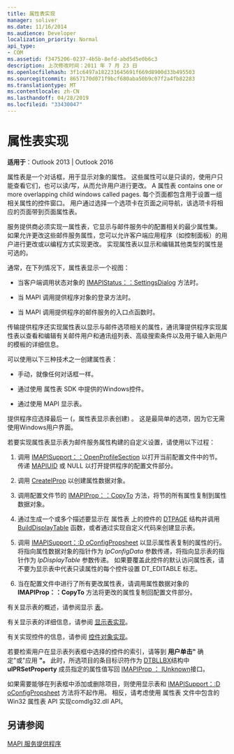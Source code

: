 ```yaml
---
title: 属性表实现
manager: soliver
ms.date: 11/16/2014
ms.audience: Developer
localization_priority: Normal
api_type:
- COM
ms.assetid: f3475206-0237-4b5b-8efd-abd5d5e0b6c3
description: 上次修改时间：2011 年 7 月 23 日
ms.openlocfilehash: 3f1c6497a182231645691f669d8900d33b495503
ms.sourcegitcommit: 8657170d071f9bcf680aba50b9c07f2a4fb82283
ms.translationtype: MT
ms.contentlocale: zh-CN
ms.lasthandoff: 04/28/2019
ms.locfileid: "33430047"
---
```

# <a name="property-sheet-implementation"></a>属性表实现

  
  
**适用于**：Outlook 2013 | Outlook 2016 
  
属性表是一个对话框，用于显示对象的属性。 这些属性可以是只读的，使用户只能查看它们，也可以读/写，从而允许用户进行更改。 A 属性表 contains one or more overlapping child windows called pages. 每个页面都包含用于设置一组相关属性的控件窗口。 用户通过选择一个选项卡在页面之间导航，该选项卡将相应的页面带到页面属性表。
  
服务提供商必须实现一属性表，它显示与邮件服务中的配置相关的最少属性集。 如果允许更改这些邮件服务属性，您可以允许客户端应用程序（如控制面板）的用户进行更改或以编程方式实现更改。 实现属性表以显示和编辑其他类型的属性是可选的。 
  
通常，在下列情况下，属性表显示一个视图：
  
- 当客户端调用状态对象的 [IMAPIStatus：：SettingsDialog](imapistatus-settingsdialog.md) 方法时。 
    
- 当 MAPI 调用提供程序对象的登录方法时。
    
- 当 MAPI 调用提供程序的邮件服务的入口点函数时。
    
传输提供程序还实现属性表以显示与邮件选项相关的属性，通讯簿提供程序实现属性表以查看和编辑有关邮件用户和通讯组列表、高级搜索条件以及用于输入新用户的模板的详细信息。
  
可以使用以下三种技术之一创建属性表：
  
- 手动，就像任何对话框一样。
    
- 通过使用 属性表 SDK 中提供的Windows控件。
    
- 通过使用 MAPI 显示表。
    
提供程序应选择最后一 (，属性表显示表创建) 。 这是最简单的选项，因为它无需使用Windows用户界面。 
  
若要实现属性表显示表为邮件服务属性构建的自定义设置，请使用以下过程：
  
1. 调用 [IMAPISupport：：OpenProfileSection](imapisupport-openprofilesection.md) 以打开当前配置文件中的节。 传递 [MAPIUID](mapiuid.md) 或 NULL 以打开提供程序的配置文件部分。 
    
2. 调用 [CreateIProp](createiprop.md) 以创建属性数据对象。 
    
3. 调用配置文件节的 [IMAPIProp：：CopyTo](imapiprop-copyto.md) 方法，将节的所有属性复制到属性数据对象。 
    
4. 通过生成一个或多个描述要显示在 属性表 上的控件的 [DTPAGE](dtpage.md) 结构并调用 [BuildDisplayTable](builddisplaytable.md) 函数，或者通过实现自定义代码来创建显示表。 
    
5. 调用 [IMAPISupport：:D oConfigPropsheet](imapisupport-doconfigpropsheet.md) 以显示属性表复制的属性的行。 将指向属性数据对象的指针作为  _lpConfigData_ 参数传递，将指向显示表的指针作为  _lpDisplayTable_ 参数传递。 如果要覆盖此控件的默认访问属性表，请不要为显示表中代表只读属性的每个控件设置 DT_EDITABLE 标志。 
    
6. 当在配置文件中进行了所有更改属性表，请调用属性数据对象的 **IMAPIProp：：CopyTo** 方法将更改的属性复制回配置文件部分。 
    
有关显示表的概述，请参阅显示 [表](display-tables.md)。 
  
有关显示表的详细信息，请参阅 [显示表实现](display-table-implementation.md)。 
  
有关实现控件的信息，请参阅 [控件对象实现](control-object-implementation.md)。
  
若要检索用户在显示表列表框中选择的控件的索引，请等到 **用户单击"** 确定"或"应用 **"。** 此时，所选项目的条目标识符作为 [DTBLLBX](dtbllbx.md)结构中 **ulPRSetProperty** 成员指定的属性值写回 [IMAPIProp ： IUnknown](imapipropiunknown.md)接口。 
  
如果需要能够在列表框中添加或删除项目，则使用显示表和 [IMAPISupport：:D oConfigPropsheet](imapisupport-doconfigpropsheet.md) 方法将不起作用。 相反，请考虑使用 属性表 文件中包含的 Win32 属性表 API 实现comdlg32.dll API。 
  
## <a name="see-also"></a>另请参阅



[MAPI 服务提供程序](mapi-service-providers.md)


